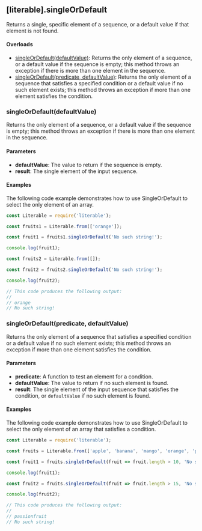 ## [literable].singleOrDefault
Returns a single, specific element of a sequence, or a default value if that element is not found.

#### Overloads
* [singleOrDefault(defaultValue)](#[singleOrDefault(defaultValue)): Returns the only element of a sequence, or a default value if the sequence is empty; this method throws an exception if there is more than one element in the sequence.
* [singleOrDefault(predicate, defaultValue)](#[singleOrDefault(predicate,-defaultValue)): Returns the only element of a sequence that satisfies a specified condition or a default value if no such element exists; this method throws an exception if more than one element satisfies the condition.

### singleOrDefault(defaultValue)
Returns the only element of a sequence, or a default value if the sequence is empty; this method throws an exception if there is more than one element in the sequence.

#### Parameters
* **defaultValue**: The value to return if the sequence is empty.
* **result**: The single element of the input sequence.

#### Examples
The following code example demonstrates how to use SingleOrDefault to select the only element of an array.

```javascript
const Literable = require('literable');

const fruits1 = Literable.from(['orange']);

const fruit1 = fruits1.singleOrDefault('No such string!');

console.log(fruit1);

const fruits2 = Literable.from([]);

const fruit2 = fruits2.singleOrDefault('No such string!');

console.log(fruit2);

// This code produces the following output:
//
// orange
// No such string!
```

### singleOrDefault(predicate, defaultValue)
Returns the only element of a sequence that satisfies a specified condition or a default value if no such element exists; this method throws an exception if more than one element satisfies the condition.

#### Parameters
* **predicate**: A function to test an element for a condition.
* **defaultValue**: The value to return if no such element is found.
* **result**: The single element of the input sequence that satisfies the condition, or `defaultValue` if no such element is found.

#### Examples
The following code example demonstrates how to use SingleOrDefault to select the only element of an array that satisfies a condition.

```javascript
const Literable = require('literable');

const fruits = Literable.from(['apple', 'banana', 'mango', 'orange', 'passionfruit', 'grape']);

const fruit1 = fruits.singleOrDefault(fruit => fruit.length > 10, 'No such string!');

console.log(fruit1);

const fruit2 = fruits.singleOrDefault(fruit => fruit.length > 15, 'No such string!');

console.log(fruit2);

// This code produces the following output:
//
// passionfruit
// No such string!
```
